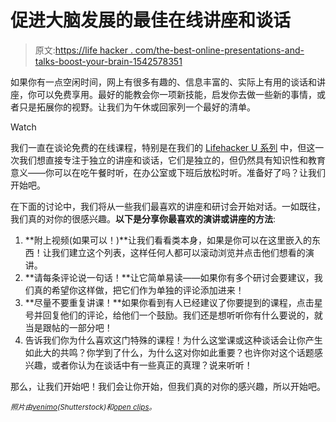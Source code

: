 # 促进大脑发展的最佳在线讲座和谈话

> 原文:[https://life hacker . com/the-best-online-presentations-and-talks-boost-your-brain-1542578351](https://lifehacker.com/the-best-online-lectures-and-talks-to-boost-your-brain-1542578351)

如果你有一点空闲时间，网上有很多有趣的、信息丰富的、实际上有用的谈话和讲座，你可以免费享用。最好的能教会你一项新技能，启发你去做一些新的事情，或者只是拓展你的视野。让我们为午休或回家列一个最好的清单。

Watch

我们一直在谈论免费的在线课程，特别是在我们的 [Lifehacker U 系列](http://lifehacker.com/tag/lifehacker-u) 中，但这一次我们想直接专注于独立的讲座和谈话，它们是独立的，但仍然具有知识性和教育意义——你可以在吃午餐时听，在办公室或下班后放松时听。准备好了吗？让我们开始吧。

在下面的讨论中，我们将从一些我们最喜欢的讲座和研讨会开始对话。一如既往，我们真的对你的很感兴趣。**以下是分享你最喜欢的演讲或讲座的方法**:

1.  **附上视频(如果可以！)**让我们看看类本身，如果是你可以在这里嵌入的东西！让我们建立这个列表，这样任何人都可以滚动浏览并点击他们想看的演讲。
2.  **请每条评论说一句话！**让它简单易读——如果你有多个研讨会要建议，我们真的希望你这样做，把它们作为单独的评论添加进来！
3.  **尽量不要重复讲课！**如果你看到有人已经建议了你要提到的课程，点击星号并回复他们的评论，给他们一个鼓励。我们还是想听听你有什么要说的，就当是跟帖的一部分吧！
4.  告诉我们你为什么喜欢这门特殊的课程！为什么这堂课或这种谈话会让你产生如此大的共鸣？你学到了什么，为什么这对你如此重要？也许你对这个话题感兴趣，或者你认为在谈话中有一些真正的真理？说来听听！

那么，让我们开始吧！我们会让你开始，但我们真的对你的感兴趣，所以开始吧。

*<small>照片由</small>*[*<small>venimo</small>*](http://www.shutterstock.com/pic.mhtml?id=178458302&src=id)*<small>(Shutterstock)和</small>*[*<small>open clips</small>*](http://pixabay.com/en/brain-human-top-view-anatomy-organ-155835/)*<small>。</small>*